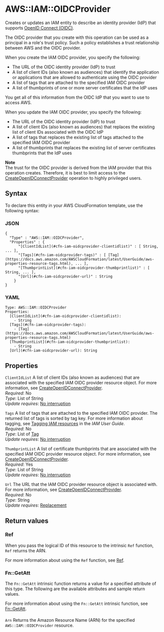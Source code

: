 # AWS::IAM::OIDCProvider<a name="aws-resource-iam-oidcprovider"></a>

Creates or updates an IAM entity to describe an identity provider \(IdP\) that supports [OpenID Connect \(OIDC\)](http://openid.net/connect/)\.

The OIDC provider that you create with this operation can be used as a principal in a role's trust policy\. Such a policy establishes a trust relationship between AWS and the OIDC provider\.

When you create the IAM OIDC provider, you specify the following:
+ The URL of the OIDC identity provider \(IdP\) to trust
+ A list of client IDs \(also known as audiences\) that identify the application or applications that are allowed to authenticate using the OIDC provider
+ A list of tags that are attached to the specified IAM OIDC provider
+ A list of thumbprints of one or more server certificates that the IdP uses

You get all of this information from the OIDC IdP that you want to use to access AWS\.

When you update the IAM OIDC provider, you specify the following:
+ The URL of the OIDC identity provider \(IdP\) to trust
+ A list of client IDs \(also known as audiences\) that replaces the existing list of client IDs associated with the OIDC IdP
+ A list of tags that replaces the existing list of tags attached to the specified IAM OIDC provider
+ A list of thumbprints that replaces the existing list of server certificates thumbprints that the IdP uses

**Note**  
The trust for the OIDC provider is derived from the IAM provider that this operation creates\. Therefore, it is best to limit access to the [CreateOpenIDConnectProvider](https://docs.aws.amazon.com/IAM/latest/APIReference/API_CreateOpenIDConnectProvider.html) operation to highly privileged users\.

## Syntax<a name="aws-resource-iam-oidcprovider-syntax"></a>

To declare this entity in your AWS CloudFormation template, use the following syntax:

### JSON<a name="aws-resource-iam-oidcprovider-syntax.json"></a>

```
{
  "Type" : "AWS::IAM::OIDCProvider",
  "Properties" : {
      "[ClientIdList](#cfn-iam-oidcprovider-clientidlist)" : [ String, ... ],
      "[Tags](#cfn-iam-oidcprovider-tags)" : [ [Tag](https://docs.aws.amazon.com/AWSCloudFormation/latest/UserGuide/aws-properties-resource-tags.html), ... ],
      "[ThumbprintList](#cfn-iam-oidcprovider-thumbprintlist)" : [ String, ... ],
      "[Url](#cfn-iam-oidcprovider-url)" : String
    }
}
```

### YAML<a name="aws-resource-iam-oidcprovider-syntax.yaml"></a>

```
Type: AWS::IAM::OIDCProvider
Properties: 
  [ClientIdList](#cfn-iam-oidcprovider-clientidlist): 
    - String
  [Tags](#cfn-iam-oidcprovider-tags): 
    - [Tag](https://docs.aws.amazon.com/AWSCloudFormation/latest/UserGuide/aws-properties-resource-tags.html)
  [ThumbprintList](#cfn-iam-oidcprovider-thumbprintlist): 
    - String
  [Url](#cfn-iam-oidcprovider-url): String
```

## Properties<a name="aws-resource-iam-oidcprovider-properties"></a>

`ClientIdList`  <a name="cfn-iam-oidcprovider-clientidlist"></a>
A list of client IDs \(also known as audiences\) that are associated with the specified IAM OIDC provider resource object\. For more information, see [CreateOpenIDConnectProvider](https://docs.aws.amazon.com/IAM/latest/APIReference/API_CreateOpenIDConnectProvider.html)\.  
*Required*: No  
*Type*: List of String  
*Update requires*: [No interruption](https://docs.aws.amazon.com/AWSCloudFormation/latest/UserGuide/using-cfn-updating-stacks-update-behaviors.html#update-no-interrupt)

`Tags`  <a name="cfn-iam-oidcprovider-tags"></a>
A list of tags that are attached to the specified IAM OIDC provider\. The returned list of tags is sorted by tag key\. For more information about tagging, see [Tagging IAM resources](https://docs.aws.amazon.com/IAM/latest/UserGuide/id_tags.html) in the *IAM User Guide*\.  
*Required*: No  
*Type*: List of [Tag](https://docs.aws.amazon.com/AWSCloudFormation/latest/UserGuide/aws-properties-resource-tags.html)  
*Update requires*: [No interruption](https://docs.aws.amazon.com/AWSCloudFormation/latest/UserGuide/using-cfn-updating-stacks-update-behaviors.html#update-no-interrupt)

`ThumbprintList`  <a name="cfn-iam-oidcprovider-thumbprintlist"></a>
A list of certificate thumbprints that are associated with the specified IAM OIDC provider resource object\. For more information, see [CreateOpenIDConnectProvider](https://docs.aws.amazon.com/IAM/latest/APIReference/API_CreateOpenIDConnectProvider.html)\.  
*Required*: Yes  
*Type*: List of String  
*Update requires*: [No interruption](https://docs.aws.amazon.com/AWSCloudFormation/latest/UserGuide/using-cfn-updating-stacks-update-behaviors.html#update-no-interrupt)

`Url`  <a name="cfn-iam-oidcprovider-url"></a>
The URL that the IAM OIDC provider resource object is associated with\. For more information, see [CreateOpenIDConnectProvider](https://docs.aws.amazon.com/IAM/latest/APIReference/API_CreateOpenIDConnectProvider.html)\.  
*Required*: No  
*Type*: String  
*Update requires*: [Replacement](https://docs.aws.amazon.com/AWSCloudFormation/latest/UserGuide/using-cfn-updating-stacks-update-behaviors.html#update-replacement)

## Return values<a name="aws-resource-iam-oidcprovider-return-values"></a>

### Ref<a name="aws-resource-iam-oidcprovider-return-values-ref"></a>

When you pass the logical ID of this resource to the intrinsic `Ref` function, `Ref` returns the ARN\.

For more information about using the `Ref` function, see [Ref](https://docs.aws.amazon.com/AWSCloudFormation/latest/UserGuide/intrinsic-function-reference-ref.html)\.

### Fn::GetAtt<a name="aws-resource-iam-oidcprovider-return-values-fn--getatt"></a>

The `Fn::GetAtt` intrinsic function returns a value for a specified attribute of this type\. The following are the available attributes and sample return values\.

For more information about using the `Fn::GetAtt` intrinsic function, see [Fn::GetAtt](https://docs.aws.amazon.com/AWSCloudFormation/latest/UserGuide/intrinsic-function-reference-getatt.html)\.

#### <a name="aws-resource-iam-oidcprovider-return-values-fn--getatt-fn--getatt"></a>

`Arn`  <a name="Arn-fn::getatt"></a>
Returns the Amazon Resource Name \(ARN\) for the specified `AWS::IAM::OIDCProvider` resource\.